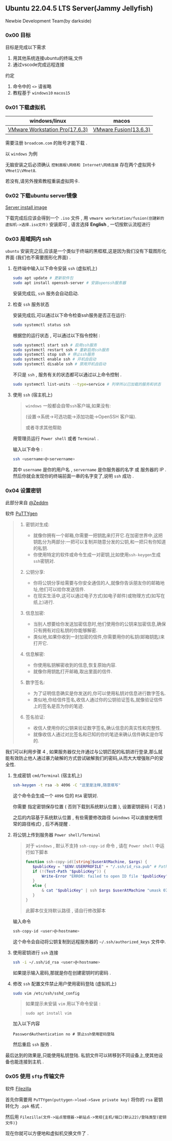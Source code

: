 ## Ubuntu 22.04.5 LTS Server(Jammy Jellyfish)

Newbie Development Team(by darkside)

### 0x00 目标

目标是完成以下需求

1. 用其他系统连接ubuntu的终端,文件
2. 通过vscode完成远程连接

约定

1. 命令中的 `<>` 请省略
2. 教程基于 `windows10` `macos15`

### 0x01 下载虚拟机

| windows/linux | macos |
|-|-|
|[VMware Workstation Pro(17.6.3)](https://support.broadcom.com/group/ecx/free-downloads)|[VMware Fusion(13.6.3)](https://support.broadcom.com/group/ecx/free-downloads)|

需要注册 `broadcom.com` 的账号才能下载 .

以 `windows` 为例

无脑安装之后必须确认 `控制面板\网络和 Internet\网络连接` 存在两个虚拟网卡 `VMnet1\VMnet8`.

若没有,请另外搜索教程重装虚拟网卡.

### 0x02 下载ubuntu server镜像

[Server install image](https://releases.ubuntu.com/22.04/?_ga=2.66126574.1743464471.1743004956-534926283.1742729942&_gl=1*y37m2p*_gcl_au*ODI4MDU4MTExLjE3NDI5MTY5Njc.)

下载完成后应该会得到一个 `.iso` 文件 , 用 `vmware workstation/fusion(创建新的虚拟机->选择.iso文件)` 安装即可 , 语言选择 **English** , 一切按默认流程进行

### 0x03 局域网内 ssh

`ubuntu` 安装完之后,应该是一个类似于终端的黑框框,这是因为我们没有下载图形化界面 (我们也不需要图形化界面) .

1. 在终端中输入以下命令安装 `ssh` (虚拟机上)
   
   ```bash
   sudo apt update # 更新软件包
   sudo apt install openssh-server # 安装openssh服务器
   ```

   安装完成后, `ssh` 服务会自动启动.

2. 检查 `ssh` 服务状态
   
   安装完成后,可以通过以下命令检查ssh服务是否正在运行:

   ```bash
   sudo systemctl status ssh
   ```
   
   根据您的运行状态 , 可以通过以下指令控制 :

   ```bash
   sudo systemctl start ssh # 启用ssh服务
   sudo systemctl restart ssh # 重新启用ssh服务
   sudo systemctl stop ssh # 停止ssh服务
   sudo systemctl enable ssh # 开机自启动
   sudo systemctl disable ssh # 禁用开机自启动
   ```

   不只是 `ssh` , 服务有关的状态都可以通过以上命令控制 .

   ```bash
   sudo systemctl list-units --type=service # 列举所以已加载的服务和状态
   ```
   
3. 使用 `ssh` (宿主机上) 
   
   > `windows` 一般都会自带`ssh`客户端,如果没有:
   > 
   > (设置->系统->可选功能->添加功能->OpenSSH 客户端).
   >
   > 或者寻求其他帮助
   
   用管理员运行 `Power shell` 或者 `Terminal` .

   输入以下命令 :

   ```bash
   ssh <username>@<servername>
   ```

   其中 `username` 是你的用户名 , `servername` 是你服务器的名字 或 服务器的 IP . 然后你就会发现你的终端前面一串的名字变了,说明 `ssh` 成功 .

### 0x04 设置密钥

此部分来自 [@Zeddm](https://blog.csdn.net/h1008685/article/details/137458453)

软件 [PuTTYgen](https://www.chiark.greenend.org.uk/~sgtatham/putty/latest.html)

> 1. 密钥对生成:
>    - 就像你拥有一个邮箱,你需要一把钥匙来打开它.在加密世界中,这把钥匙分为两部分:一把可以复制并随意分发的公钥,和一把只有你知道的私钥.
>    - 你使用特定的软件或命令生成一对密钥,比如使用`ssh-keygen`生成`ssh`密钥对.
>   
> 2. 公钥分享:
>    - 你将公钥分享给需要与你安全通信的人,就像你告诉朋友你的邮箱地址,他们可以给你发送信件.
>    - 在现实生活中,这可以通过电子方式(如电子邮件)或物理方式(如写在纸上)进行.
>  
> 3. 信息加密:
>    - 当别人想要给你发送加密信息时,他们使用你的公钥来加密信息,确保只有拥有对应私钥的你能够解密.
>    - 类似地,如果你收到一封加密的信件,你需要用你的私钥(邮箱钥匙)来打开它.
>  
> 4. 信息解密:
>    - 你使用私钥解密收到的信息,恢复原始内容.
>    - 就像你用钥匙打开邮箱,取出里面的信件.
>
> 5. 数字签名:
>    - 为了证明信息确实是你发送的,你可以使用私钥对信息进行数字签名.
>    - 类似地,你给信件签名,收信人通过你的公钥验证签名,就像验证信件上的签名是否为你的笔迹.
>  
> 6. 签名验证:
>    - 收信人使用你的公钥来验证数字签名,确认信息的真实性和完整性.
>    - 就像收信人通过对比签名和已知的你的笔迹来确认信件确实是你写的.

我们可以利用步骤 4 , 如果服务器仅允许通过与公钥匹配的私钥进行登录,那么就能有效防止他人通过暴力破解的方式尝试破解我们的密码,从而大大增强账户的安全性.

1. 生成密钥 `cmd/Terminal` (宿主机上)
   
   ```bash
   ssh-keygen -t rsa -b 4096 -C "这里是注释,随意填写"
   ```
   
   这个命令会生成一个 `4096` 位的 `RSA` 密钥对.
   
   你需要 指定密钥保存位置 ( 否则下载到系统默认位置 ), 设置密钥密码 ( 可选 )  

   之后的内容基于系统默认位置 , 有些需要修改路径 (`windows` 可以直接使用惯常的路径格式) , 后不再提醒 .

2. 将公钥上传到服务器  `Power shell/Terminal`
   
   > 对于 `windows` , 默认不支持 `ssh-copy-id` 命令 , 请在 `Power shell` 中运行如下脚本
   > 
   > ```powershell
   >function ssh-copy-id([string]$userAtMachine, $args) {
   >    $publicKey = "$ENV:USERPROFILE" + "/.ssh/id_rsa.pub" # Path
   >    if (!(Test-Path "$publicKey")) {
   >        Write-Error "ERROR: failed to open ID file '$publicKey': No such file"
   >    }
   >    else {
   >        & cat "$publicKey" | ssh $args $userAtMachine "umask 077; test -d .ssh || mkdir .ssh ; cat >> .ssh/authorized_keys || exit 1"
   >    }
   >}
   > ```
   >
   > 此脚本仅支持默认路径 , 请自行修改脚本

   输入命令 

   ```bash
   ssh-copy-id <user>@<hostname>
   ```

   这个命令会自动将公钥复制到远程服务器的 `~/.ssh/authorized_keys` 文件中.

3. 使用密钥进行 `ssh` 连接
   
   ```bash
   ssh -i ~/.ssh/id_rsa <user>@<hostname>
   ```

   如果提示输入密码,那就是你在创建密钥时的密码 .

4. 修改 `ssh` 配置文件禁止用户使用密码登陆 (虚拟机上)
   
   ```bash
   sudo vim /etc/ssh/sshd_config
   ```
   
   > 如果提示未安装 `vim` 用以下命令安装 :
   >
   > ```
   > sudo apt install vim
   > ```
   
   加入以下内容

   ```
   PasswordAuthentication no # 禁止ssh使用密码登陆
   ```

   然后重启 `ssh` 服务 .

最后达到的效果是,只能使用私钥登陆. 私钥文件可以转移到不同设备上,使其他设备也能连接到主机 .

### 0x05 使用 `sftp` 传输文件

软件 [Filezilla](https://filezilla-project.org/)

首先你需要用 `PuTTYgen(puttygen->load->Save private key)` 将你的 `rsa` 密钥转化为 `.ppk` 格式 .

然后用 `Filezilla(文件->站点管理器->新站点->常规{主机/端口(默认22)/登陆类型(密钥文件)}`

现在你就可以方便地和虚拟机交换文件了 .